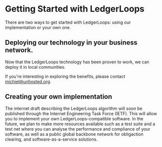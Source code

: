 # Getting Started with LedgerLoops
There are two ways to get started with LedgerLoops: using our implementation or your own one.

## Deploying our technology in your business network.
Now that the LedgerLoops technology has been proven to work, we can deploy it in local communities.

If you're interesting in exploring the benefits, please contact michiel@unhosted.org.

## Creating your own implementation
The internet draft describing the LedgerLoops algorithm will soon be published through the Internet Engineering Task Force (IETF).
This will allow you to implement your own LedgerLoops-compatible software.
In the future, we plan to make more resources available such as a test suite and a test net where you can analyse the performance
and compliance of your software, as well as a public global backbone network for obligaction clearing, and software-as-a-service solutions.